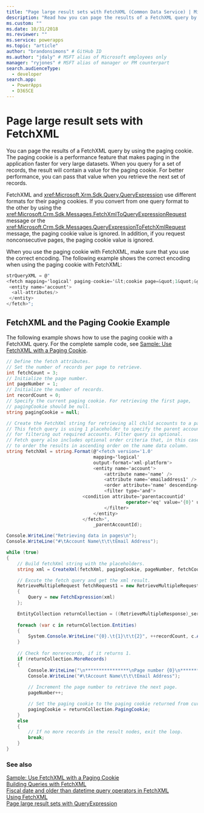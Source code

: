 ```yaml
---
title: "Page large result sets with FetchXML (Common Data Service) | Microsoft Docs" # Intent and product brand in a unique string of 43-59 chars including spaces
description: "Read how you can page the results of a FetchXML query by using the paging cookie" # 115-145 characters including spaces. This abstract displays in the search result.
ms.custom: ""
ms.date: 10/31/2018
ms.reviewer: ""
ms.service: powerapps
ms.topic: "article"
author: "brandonsimons" # GitHub ID
ms.author: "jdaly" # MSFT alias of Microsoft employees only
manager: "ryjones" # MSFT alias of manager or PM counterpart
search.audienceType: 
  - developer
search.app: 
  - PowerApps
  - D365CE
---
```

# Page large result sets with FetchXML

You can page the results of a FetchXML query by using the paging cookie. The paging cookie is a performance feature that makes paging in the application faster for very large datasets. When you query for a set of records, the result will contain a value for the paging cookie. For better performance, you can pass that value when you retrieve the next set of records.  
  
 FetchXML and <xref:Microsoft.Xrm.Sdk.Query.QueryExpression> use different formats for their paging cookies. If you convert from one query format to the other by using the <xref:Microsoft.Crm.Sdk.Messages.FetchXmlToQueryExpressionRequest> message or the <xref:Microsoft.Crm.Sdk.Messages.QueryExpressionToFetchXmlRequest> message, the paging cookie value is ignored. In addition, if you request nonconsecutive pages, the paging cookie value is ignored.  
  
 When you use the paging cookie with FetchXML, make sure that you use the correct encoding. The following example shows the correct encoding when using the paging cookie with FetchXML:  
  
```csharp  
strQueryXML = @"  
<fetch mapping='logical' paging-cookie='&lt;cookie page=&quot;1&quot;&gt;&lt;accountid last=&quot;{E062B974-7F8D-DC11-9048-0003FF27AC3B}&quot; first=&quot;{60B934EF-798D-DC11-9048-0003FF27AC3B}&quot;/&gt;&lt;/cookie&gt;' page='2' count='2'>  
 <entity name='account'>  
  <all-attributes/>  
 </entity>  
</fetch>";  
```  
  
## FetchXML and the Paging Cookie Example  
 The following example shows how to use the paging cookie with a FetchXML query. For the complete sample code, see [Sample: Use FetchXML with a Paging Cookie](samples/use-fetchxml-paging-cookie.md).  
  
```csharp
// Define the fetch attributes.
// Set the number of records per page to retrieve.
int fetchCount = 3;
// Initialize the page number.
int pageNumber = 1;
// Initialize the number of records.
int recordCount = 0;
// Specify the current paging cookie. For retrieving the first page, 
// pagingCookie should be null.
string pagingCookie = null;

// Create the FetchXml string for retrieving all child accounts to a parent account.
// This fetch query is using 1 placeholder to specify the parent account id 
// for filtering out required accounts. Filter query is optional.
// Fetch query also includes optional order criteria that, in this case, is used 
// to order the results in ascending order on the name data column.
string fetchXml = string.Format(@"<fetch version='1.0' 
                                mapping='logical' 
                                output-format='xml-platform'>
                                <entity name='account'>
                                    <attribute name='name' />
                                    <attribute name='emailaddress1' />
                                    <order attribute='name' descending='false'/>
                                    <filter type='and'>
                            <condition attribute='parentaccountid' 
                                            operator='eq' value='{0}' uiname='' uitype='' />
                                    </filter>
                                </entity>
                            </fetch>",
                                _parentAccountId);

Console.WriteLine("Retrieving data in pages\n"); 
Console.WriteLine("#\tAccount Name\t\t\tEmail Address");

while (true)
{
    // Build fetchXml string with the placeholders.
    string xml = CreateXml(fetchXml, pagingCookie, pageNumber, fetchCount);

    // Excute the fetch query and get the xml result.
    RetrieveMultipleRequest fetchRequest1 = new RetrieveMultipleRequest
    {
        Query = new FetchExpression(xml)
    };

    EntityCollection returnCollection = ((RetrieveMultipleResponse)_service.Execute(fetchRequest1)).EntityCollection;
    
    foreach (var c in returnCollection.Entities)
    {
        System.Console.WriteLine("{0}.\t{1}\t\t{2}", ++recordCount, c.Attributes["name"], c.Attributes["emailaddress1"] );
    }                        
    
    // Check for morerecords, if it returns 1.
    if (returnCollection.MoreRecords)
    {
        Console.WriteLine("\n****************\nPage number {0}\n****************", pageNumber);
        Console.WriteLine("#\tAccount Name\t\t\tEmail Address");
        
        // Increment the page number to retrieve the next page.
        pageNumber++;

        // Set the paging cookie to the paging cookie returned from current results.                            
        pagingCookie = returnCollection.PagingCookie;
    }
    else
    {
        // If no more records in the result nodes, exit the loop.
        break;
    }
}
```
  
### See also  
 [Sample: Use FetchXML with a Paging Cookie](samples/use-fetchxml-paging-cookie.md)   
 [Building Queries with FetchXML](/dynamics365/customer-engagement/developer/org-service/build-queries-fetchxml)   
 [Fiscal date and older than datetime query operators in FetchXML](../use-fetchxml-fiscal-date-older-datetime-query-operators.md)   
 [Using FetchXML](../use-fetchxml-construct-query.md)   
 [Page large result sets with QueryExpression](page-large-result-sets-with-queryexpression.md)
